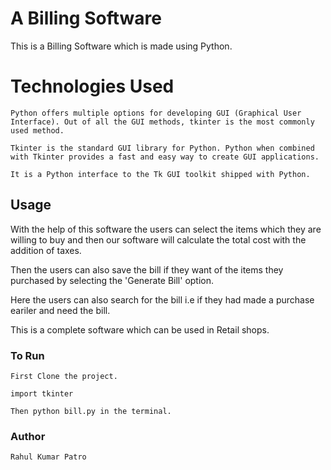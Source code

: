 # A Billing Software

This is a Billing Software which is made using Python.

# Technologies Used
```
Python offers multiple options for developing GUI (Graphical User Interface). Out of all the GUI methods, tkinter is the most commonly used method.

Tkinter is the standard GUI library for Python. Python when combined with Tkinter provides a fast and easy way to create GUI applications.

It is a Python interface to the Tk GUI toolkit shipped with Python. 

```

## Usage

With the help of this software the users can select the items which they are willing to buy and then our software will calculate the total cost with the addition of taxes.

Then the users can also save the bill if they want of the items they purchased by selecting the 'Generate Bill' option.

Here the users can also search for the bill i.e if they had made a purchase eariler and need the bill.

This is a complete software which can be used in Retail shops.

### To Run
```
First Clone the project.

import tkinter

Then python bill.py in the terminal.
```

### Author 
```
Rahul Kumar Patro


